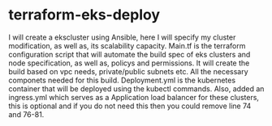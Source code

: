 # terraform-eks-deploy
I will create a ekscluster using Ansible, here I will specify my cluster modification, as well as, its scalability capacity.
Main.tf is the terraform configuration script that will automate the build spec of eks clusters and node specification, as well as, policys and permissions. It will create the build based on vpc needs, private/public subnets etc. All the necessary componets needed for this build.
Deployment.yml is the kubernetes container that will be deployed using the kubectl commands.
Also, added an ingress.yml which serves as a Application load balancer for these clusters, this is optional and if you do not need this then you could remove line 74 and 76-81. 
